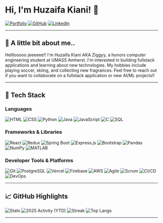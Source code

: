 # Hi, I'm Huzaifa Kiani! 👋

[![Portfolio](https://img.shields.io/badge/Portfolio-%F0%9F%94%97-1abc9c?style=for-the-badge)](https://ziggydiggy.vercel.app/)
[![GitHub](https://img.shields.io/badge/GitHub-Profile-24292e?logo=github&logoColor=white&style=for-the-badge)](https://github.com/huzaifakiani14)
[![LinkedIn](https://img.shields.io/badge/LinkedIn-Connect-0a66c2?logo=linkedin&logoColor=white&style=for-the-badge)](https://www.linkedin.com/in/huzaifakiani)

---

## 🧭 A little bit about me..
Helllooooo jeeeeee!! I'm Huzaifa Kiani AKA Ziggyy, a honors computer engineering student at UMASS Amherst. I'm interested in building fullstack applications and learning about new technologies. My hobbies include playing soccer, skiing, and collecting new fragrances. Feel free to reach out if you want to collaborate on a fullstack application or new AI/ML projects!!

---

## 🧰 Tech Stack

### Languages
![HTML](https://img.shields.io/badge/HTML5-E34F26?logo=html5&logoColor=white&style=for-the-badge)
![CSS](https://img.shields.io/badge/CSS3-1572B6?logo=css3&logoColor=white&style=for-the-badge)
![Python](https://img.shields.io/badge/Python-3776AB?logo=python&logoColor=white&style=for-the-badge)
![Java](https://img.shields.io/badge/Java-007396?logo=java&logoColor=white&style=for-the-badge)
![JavaScript](https://img.shields.io/badge/JavaScript-F7DF1E?logo=javascript&logoColor=222&style=for-the-badge)
![C](https://img.shields.io/badge/C-A8B9CC?logo=c&logoColor=222&style=for-the-badge)
![SQL](https://img.shields.io/badge/SQL-003B57?logo=database&logoColor=white&style=for-the-badge)

### Frameworks & Libraries
![React](https://img.shields.io/badge/React-61DAFB?logo=react&logoColor=222&style=for-the-badge)
![Redux](https://img.shields.io/badge/Redux-764ABC?logo=redux&logoColor=white&style=for-the-badge)
![Spring Boot](https://img.shields.io/badge/Spring%20Boot-6DB33F?logo=springboot&logoColor=white&style=for-the-badge)
![Express.js](https://img.shields.io/badge/Express.js-000000?logo=express&logoColor=white&style=for-the-badge)
![Bootstrap](https://img.shields.io/badge/Bootstrap-7952B3?logo=bootstrap&logoColor=white&style=for-the-badge)
![Pandas](https://img.shields.io/badge/Pandas-150458?logo=pandas&logoColor=white&style=for-the-badge)
![NumPy](https://img.shields.io/badge/NumPy-013243?logo=numpy&logoColor=white&style=for-the-badge)
![MATLAB](https://img.shields.io/badge/MATLAB-0076A8?logo=mathworks&logoColor=white&style=for-the-badge)

### Developer Tools & Platforms
![Git](https://img.shields.io/badge/Git-F05032?logo=git&logoColor=white&style=for-the-badge)
![PostgreSQL](https://img.shields.io/badge/PostgreSQL-4169E1?logo=postgresql&logoColor=white&style=for-the-badge)
![Vercel](https://img.shields.io/badge/Vercel-000000?logo=vercel&logoColor=white&style=for-the-badge)
![Firebase](https://img.shields.io/badge/Firebase-FFCA28?logo=firebase&logoColor=222&style=for-the-badge)
![AWS](https://img.shields.io/badge/AWS-232F3E?logo=amazonaws&logoColor=white&style=for-the-badge)
![Agile](https://img.shields.io/badge/Agile-239120?logo=azuredevops&logoColor=white&style=for-the-badge)
![Scrum](https://img.shields.io/badge/Scrum-6DB33F?logo=scrumalliance&logoColor=white&style=for-the-badge)
![CI/CD](https://img.shields.io/badge/CI%2FCD-0A0A0A?logo=githubactions&logoColor=white&style=for-the-badge)
![DevOps](https://img.shields.io/badge/DevOps-1F425F?logo=gitlab&logoColor=white&style=for-the-badge)

---

## 📈 GitHub Highlights
![Stats](https://github-readme-stats.vercel.app/api?username=huzaifakiani14&show_icons=true&theme=transparent)
![2025 Activity (YTD)](https://github-readme-activity-graph.vercel.app/graph?username=huzaifakiani14&from=2025-01-01&to=2025-10-29&theme=github-compact&hide_border=true&area=true)
![Streak](https://streak-stats.demolab.com?user=huzaifakiani14&theme=transparent&hide_border=true&v=2025)
![Top Langs](https://github-readme-stats.vercel.app/api/top-langs/?username=huzaifakiani14&layout=compact&theme=transparent)

---
